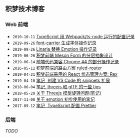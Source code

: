 ## 积梦技术博客

### Web 前端

- `2010-10-11` [TypeScript 用 Webpack/ts-node 运行的配置记录](https://segmentfault.com/a/1190000020650656)
- `2019-09-26` [font-carrier 生成字体操作记录](https://segmentfault.com/a/1190000020506440)
- `2019-09-26` [Linaria 替换 Emotion 操作记录](https://segmentfault.com/a/1190000020500927)
- `2019-06-26` [积梦前端 Meson Form 的分层抽象设计](https://segmentfault.com/a/1190000019582729)
- `2019-06-14` [前端代码兼容 Chrome 44 的部分操作记录](https://segmentfault.com/a/1190000019477441)
- `2016-05-11` [积梦前端的路由方案 ruled-router](https://segmentfault.com/a/1190000019143914)
- `2019-04-21` [积梦前端采用的 React 状态管理方案: Rex](https://segmentfault.com/a/1190000018940757)
- `2019-04-10` [笔记, 创建 VS Code 的 snippets 扩展](https://segmentfault.com/a/1190000018819751)
- `2018-06-04` [笔记, threejs 和 glTF 的一些 tips](https://segmentfault.com/a/1190000015169256)
- `2018-05-20` [关于 Threejs 模型旋转问题(笔记)](https://segmentfault.com/a/1190000014943440)
- `2017-11-08` [关于 emotion 初步使用的笔记](https://segmentfault.com/a/1190000011902085)
- `2017-09-12` [笔记, TypeScript 配置 Prettier](https://segmentfault.com/a/1190000011122443)

### 后端

_TODO_
